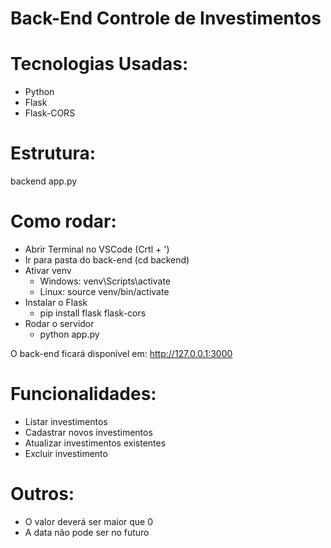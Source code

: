 # Back-End Controle de Investimentos

# Tecnologias Usadas:
- Python
- Flask
- Flask-CORS

# Estrutura:
backend
  app.py

# Como rodar:
- Abrir Terminal no VSCode (Crtl + ')
- Ir para pasta do back-end (cd backend)
- Ativar venv
  - Windows: venv\Scripts\activate
  - Linux: source venv/bin/activate
- Instalar o Flask
  - pip install flask flask-cors
- Rodar o servidor
  - python app.py

O back-end ficará disponível em: http://127.0.0.1:3000

# Funcionalidades:
- Listar investimentos
- Cadastrar novos investimentos
- Atualizar investimentos existentes
- Excluir investimento

# Outros:
- O valor deverá ser maior que 0
- A data não pode ser no futuro
